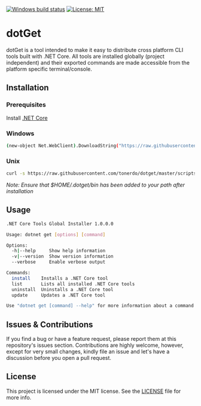 [![Windows build status](https://ci.appveyor.com/api/projects/status/github/tonerdo/dotget?branch=master&svg=true)](https://ci.appveyor.com/project/tonerdo/dotget)
[![License: MIT](https://img.shields.io/badge/License-MIT-yellow.svg)](LICENSE)
# dotGet

dotGet is a tool intended to make it easy to distribute cross platform CLI tools built with .NET Core. All tools are installed globally (project independent) and their exported commands are made accessible from the platform specific terminal/console.

## Installation

### Prerequisites

Install [.NET Core](https://www.microsoft.com/net/download/core)

### Windows

```bash
(new-object Net.WebClient).DownloadString("https://raw.githubusercontent.com/tonerdo/dotget/master/scripts/install.ps1") | iex
```

### Unix

```bash
curl -s https://raw.githubusercontent.com/tonerdo/dotget/master/scripts/install.sh | bash
```
_Note: Ensure that $HOME/.dotget/bin has been added to your path after installation_

## Usage

```bash
.NET Core Tools Global Installer 1.0.0.0

Usage: dotnet get [options] [command]

Options:
  -h|--help     Show help information
  -v|--version  Show version information
  --verbose     Enable verbose output

Commands:
  install    Installs a .NET Core tool
  list       Lists all installed .NET Core tools
  uninstall  Uninstalls a .NET Core tool
  update     Updates a .NET Core tool

Use "dotnet get [command] --help" for more information about a command.
```

## Issues & Contributions

If you find a bug or have a feature request, please report them at this repository's issues section. Contributions are highly welcome, however, except for very small changes, kindly file an issue and let's have a discussion before you open a pull request.

## License

This project is licensed under the MIT license. See the [LICENSE](LICENSE) file for more info.